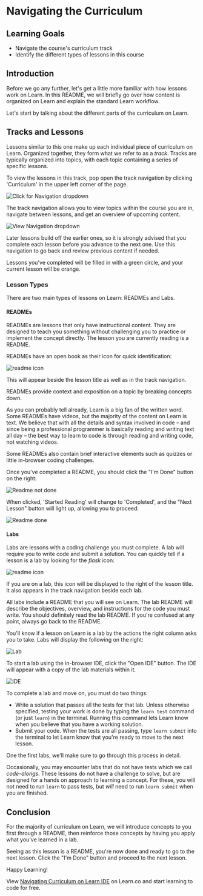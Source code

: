 # Navigating the Curriculum

## Learning Goals

- Navigate the course's curriculum track
- Identify the different types of lessons in this course

## Introduction

Before we go any further, let's get a little more familiar with how lessons
work on Learn. In this README, we will briefly go over how content is organized
on Learn and explain the standard Learn workflow.

Let's start by talking about the different parts of the curriculum on Learn.

## Tracks and Lessons

Lessons similar to this one make up each individual piece of curriculum on
Learn. Organized together, they form what we refer to as a _track_. Tracks are
typically organized into topics, with each topic containing a series of specific
lessons.

To view the lessons in this track, pop open the track navigation by clicking
'Curriculum' in the upper left corner of the page.

![Click for Navigation dropdown](https://s3.amazonaws.com/ironboard-learn/curriculum_drop_down.png)

The track navigation allows you to view topics within the course you are in,
navigate between lessons, and get an overview of upcoming content.

![View Navigation dropdown](https://s3.amazonaws.com/ironboard-learn/curriculum_navigation_menu.png)

Later lessons build off the earlier ones, so it is strongly advised that you
complete each lesson before you advance to the next one. Use this navigation to go back and review previous content if needed.

Lessons you've completed will be filled in with a green circle, and your current
lesson will be orange.

### Lesson Types

There are two main types of lessons on Learn: READMEs and Labs.

#### READMEs

READMEs are lessons that only have instructional content. They
are designed to teach you something without challenging you to practice or
implement the concept directly. The lesson you are currently reading is a
README.

READMEs have an open book as their icon for quick identification:

![readme icon](https://s3.amazonaws.com/ironboard-learn/readme-icon.png)

This will appear beside the lesson title as well as in the track navigation.

READMEs provide context and exposition on a topic by breaking concepts down.

As you can probably tell already, Learn is a big fan of the written word. Some
READMEs have videos, but the majority of the content on Learn is text. We
believe that with all the details and syntax involved in code – and since being
a professional programmer is basically reading and writing text all day – the
best way to learn to code is through reading and writing code, not watching
videos.

Some READMEs also contain brief interactive elements such as quizzes or little
in-browser coding challenges.

Once you've completed a README, you should click the "I'm Done" button on the
right:

![Readme not done](https://curriculum-content.s3.amazonaws.com/intro-to-learn/readmeUndone.png)

When clicked, 'Started Reading' will change to 'Completed', and the "Next
Lesson" button will light up, allowing you to proceed:

![Readme done](https://curriculum-content.s3.amazonaws.com/intro-to-learn/readmeDone.png)

#### Labs

Labs are lessons with a coding challenge you must complete. A lab will require
you to write code and submit a solution. You can quickly tell if a lesson is a
lab by looking for the _flask_ icon:

![readme icon](https://s3.amazonaws.com/ironboard-learn/lab-icon.png)

If you are on a lab, this icon will be displayed to the right of the lesson
title. It also appears in the track navigation beside each lab.

All labs include a README that you will see on Learn. The lab README will
describe the objectives, overview, and instructions for the code you must write.
You should definitely read the lab README. If you're confused at any point,
always go back to the README.

You'll know if a lesson on Learn is a lab by the actions the right column asks
you to take. Labs will display the following on the right:

![Lab](https://curriculum-content.s3.amazonaws.com/intro-to-learn/LabLights.png)

To start a lab using the in-browser IDE, click the "Open IDE" button. The IDE
will appear with a copy of the lab materials within it.

![IDE](https://downloads.intercomcdn.com/i/o/41909803/629210713d1b1343c88b60d7/learnIde6.gif)

To complete a lab and move on, you must do two things:

- Write a solution that passes all the tests for that lab. Unless otherwise
  specified, testing your work is done by typing the `learn test` command (or just `learn`) in the
  terminal. Running this command lets Learn know when you believe that you have a working solution.
- Submit your code. When the tests are all passing, type `learn submit` into the terminal
  to let Learn know that you're ready to move to the next lesson.

One the first labs, we'll make sure to go through this process in detail.

Occasionally, you may encounter labs that do not have tests which we call
_code-alongs_. These lessons do not have a challenge to solve, but are designed
for a hands on approach to learning a concept. For these, you will not need to
run `learn` to pass tests, but _will_ need to run `learn submit` when you are
finished.

## Conclusion

For the majority of curriculum on Learn, we will introduce concepts to you first
through a README, then reinforce those concepts by having you apply what you've
learned in a lab.

Seeing as this lesson is a README, you're now done and ready to go to the next
lesson. Click the "I'm Done" button and proceed to the next lesson.

Happy Learning!

<p data-visibility='hidden'>View <a href='https://learn.co/lessons/navigating-curriculum-on-learn-ide'>Navigating Curriculum on Learn IDE</a> on Learn.co and start learning to code for free.</p>

